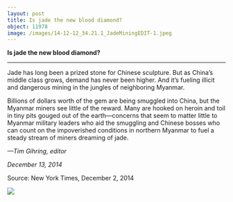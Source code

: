 ```yaml
---
layout: post
title: Is jade the new blood diamond?
object: 11978
image: /images/14-12-12_34.21.1_JadeMiningEDIT-1.jpeg
---
```

**Is jade the new blood diamond?**

****

Jade has long been a prized stone for Chinese sculpture. But as China’s middle class grows, demand has never been higher. And it’s fueling illicit and dangerous mining in the jungles of neighboring Myanmar.

Billions of dollars worth of the gem are being smuggled into China, but the Myanmar miners see little of the reward. Many are hooked on heroin and toil in tiny pits gouged out of the earth—concerns that seem to matter little to Myanmar military leaders who aid the smuggling and Chinese bosses who can count on the impoverished conditions in northern Myanmar to fuel a steady stream of miners dreaming of jade. 

*—Tim Gihring, editor*

*December 13, 2014*

Source: New York Times, December 2, 2014

![]({{siteurl.base}}/images/14-12-12_34.21.1_JadeMiningEDIT-1.jpeg)
